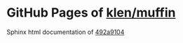 GitHub Pages of [klen/muffin](https://github.com/klen/muffin.git)
===
Sphinx html documentation of [492a9104](https://github.com/klen/muffin/tree/492a9104c325afb4696cb13d492a80b991036214)

